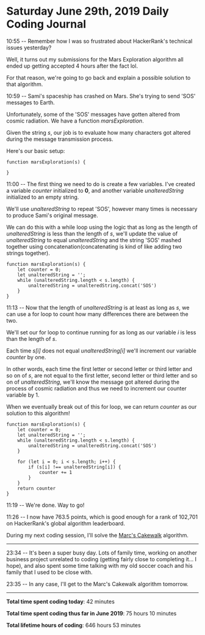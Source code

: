 # Saturday June 29th, 2019 Daily Coding Journal

10:55 -- Remember how I was so frustrated about HackerRank's technical issues yesterday?

Well, it turns out my submissions for the Mars Exploration algorithm all ended up getting accepted 4 hours after the fact lol.

For that reason, we're going to go back and explain a possible solution to that algorithm.

10:59 -- Sami's spaceship has crashed on Mars. She's trying to send 'SOS' messages to Earth.

Unfortunately, some of the 'SOS' messages have gotten altered from cosmic radiation. We have a function *marsExploration*.

Given the string *s*, our job is to evaluate how many characters got altered during the message transmission process.

Here's our basic setup:
```
function marsExploration(s) {

}
```
11:00 -- The first thing we need to do is create a few variables. I've created a variable *counter* initialized to **0**, and another variable *unalteredString* initialized to an empty string.

We'll use *unalteredString* to repeat 'SOS', however many times is necessary to produce Sami's original message.

We can do this with a while loop using the logic that as long as the length of *unalteredString* is less than the length of *s*, we'll update the value of *unalteredString* to equal *unalteredString* and the string 'SOS' mashed together using concatenation(concatenating is kind of like adding two strings together).
```
function marsExploration(s) {
    let counter = 0;
    let unalteredString = '';
    while (unalteredString.length < s.length) {
        unalteredString = unalteredString.concat('SOS')
    }
}
```
11:13 -- Now that the length of *unalteredString* is at least as long as *s*, we can use a for loop to count how many differences there are between the two.

We'll set our for loop to continue running for as long as our variable *i* is less than the length of *s*.

Each time *s[i]* does not equal *unalteredString[i]* we'll increment our variable *counter* by one.

In other words, each time the first letter or second letter or third letter and so on of *s*, are not equal to the first letter, second letter or third letter and so on of *unalteredString*, we'll know the message got altered during the process of cosmic radiation and thus we need to increment our counter variable by 1.

When we eventually break out of this for loop, we can return *counter* as our solution to this algorithm!
```
function marsExploration(s) {
    let counter = 0;
    let unalteredString = '';
    while (unalteredString.length < s.length) {
        unalteredString = unalteredString.concat('SOS')
    }

    for (let i = 0; i < s.length; i++) {
        if (s[i] !== unalteredString[i]) {
            counter += 1
        }
    }
    return counter
}
```
11:19 -- We're done. Way to go!

11:26 -- I now have 763.5 points, which is good enough for a rank of 102,701 on HackerRank's global algorithm leaderboard.

During my next coding session, I'll solve the [Marc's Cakewalk](https://www.hackerrank.com/challenges/marcs-cakewalk/problem) algorithm.
___
23:34 -- It's been a super busy day. Lots of family time, working on another business project unrelated to coding (getting fairly close to completing it... I hope), and also spent some time talking with my old soccer coach and his family that I used to be close with.

23:35 -- In any case, I'll get to the Marc's Cakewalk algorithm tomorrow.
___
**Total time spent coding today**: 42 minutes

**Total time spent coding thus far in June 2019**: 75 hours 10 minutes

**Total lifetime hours of coding**: 646 hours 53 minutes
